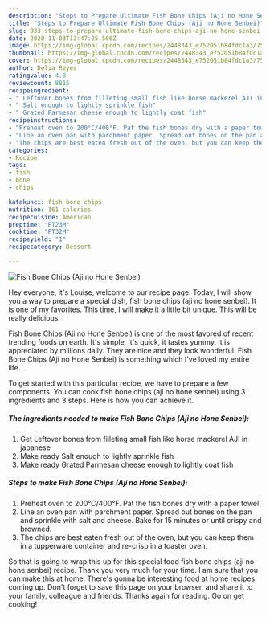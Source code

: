 ```yaml
---
description: "Steps to Prepare Ultimate Fish Bone Chips (Aji no Hone Senbei)"
title: "Steps to Prepare Ultimate Fish Bone Chips (Aji no Hone Senbei)"
slug: 933-steps-to-prepare-ultimate-fish-bone-chips-aji-no-hone-senbei
date: 2020-11-03T13:47:25.506Z
image: https://img-global.cpcdn.com/recipes/2448343_e752051b84fdc1a3/751x532cq70/fish-bone-chips-aji-no-hone-senbei-recipe-main-photo.jpg
thumbnail: https://img-global.cpcdn.com/recipes/2448343_e752051b84fdc1a3/751x532cq70/fish-bone-chips-aji-no-hone-senbei-recipe-main-photo.jpg
cover: https://img-global.cpcdn.com/recipes/2448343_e752051b84fdc1a3/751x532cq70/fish-bone-chips-aji-no-hone-senbei-recipe-main-photo.jpg
author: Delia Reyes
ratingvalue: 4.8
reviewcount: 8815
recipeingredient:
- " Leftover bones from filleting small fish like horse mackerel AJI in japanese"
- " Salt enough to lightly sprinkle fish"
- " Grated Parmesan cheese enough to lightly coat fish"
recipeinstructions:
- "Preheat oven to 200°C/400°F. Pat the fish bones dry with a paper towel."
- "Line an oven pan with parchment paper. Spread out bones on the pan and sprinkle with salt and cheese. Bake for 15 minutes or until crispy and browned."
- "The chips are best eaten fresh out of the oven, but you can keep them in a tupperware container and re-crisp in a toaster oven."
categories:
- Recipe
tags:
- fish
- bone
- chips

katakunci: fish bone chips 
nutrition: 161 calories
recipecuisine: American
preptime: "PT23M"
cooktime: "PT32M"
recipeyield: "1"
recipecategory: Dessert

---
```



![Fish Bone Chips (Aji no Hone Senbei)](https://img-global.cpcdn.com/recipes/2448343_e752051b84fdc1a3/751x532cq70/fish-bone-chips-aji-no-hone-senbei-recipe-main-photo.jpg)

Hey everyone, it's Louise, welcome to our recipe page. Today, I will show you a way to prepare a special dish, fish bone chips (aji no hone senbei). It is one of my favorites. This time, I will make it a little bit unique. This will be really delicious.



Fish Bone Chips (Aji no Hone Senbei) is one of the most favored of recent trending foods on earth. It's simple, it's quick, it tastes yummy. It is appreciated by millions daily. They are nice and they look wonderful. Fish Bone Chips (Aji no Hone Senbei) is something which I've loved my entire life.


To get started with this particular recipe, we have to prepare a few components. You can cook fish bone chips (aji no hone senbei) using 3 ingredients and 3 steps. Here is how you can achieve it.

<!--inarticleads1-->

##### The ingredients needed to make Fish Bone Chips (Aji no Hone Senbei):

1. Get  Leftover bones from filleting small fish like horse mackerel AJI in japanese
1. Make ready  Salt enough to lightly sprinkle fish
1. Make ready  Grated Parmesan cheese enough to lightly coat fish




<!--inarticleads2-->

##### Steps to make Fish Bone Chips (Aji no Hone Senbei):

1. Preheat oven to 200°C/400°F. Pat the fish bones dry with a paper towel.
1. Line an oven pan with parchment paper. Spread out bones on the pan and sprinkle with salt and cheese. Bake for 15 minutes or until crispy and browned.
1. The chips are best eaten fresh out of the oven, but you can keep them in a tupperware container and re-crisp in a toaster oven.




So that is going to wrap this up for this special food fish bone chips (aji no hone senbei) recipe. Thank you very much for your time. I am sure that you can make this at home. There's gonna be interesting food at home recipes coming up. Don't forget to save this page on your browser, and share it to your family, colleague and friends. Thanks again for reading. Go on get cooking!
